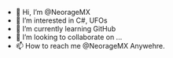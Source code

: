- 👋 Hi, I’m @NeorageMX
- 👀 I’m interested in C#, UFOs
- 🌱 I’m currently learning GitHub
- 💞️ I’m looking to collaborate on ...
- 📫 How to reach me @NeorageMX Anywehre.

<!---
NeorageMX/NeorageMX is a ✨ special ✨ repository because its `README.md` (this file) appears on your GitHub profile.
You can click the Preview link to take a look at your changes.
--->
